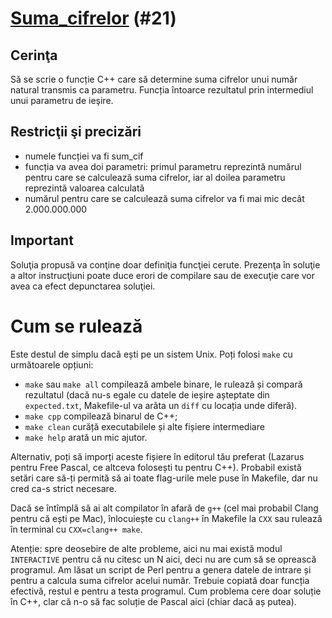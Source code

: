 # [Suma_cifrelor](https://www.pbinfo.ro/probleme/21) (#21)
## Cerinţa

Să se scrie o funcție C++ care să determine suma cifrelor unui număr natural
transmis ca parametru. Funcția întoarce rezultatul prin intermediul unui
parametru de ieşire.
## Restricţii şi precizări

- numele funcției va fi sum_cif
- funcția va avea doi parametri: primul parametru reprezintă numărul pentru care
  se calculează suma cifrelor, iar al doilea parametru reprezintă valoarea
  calculată
- numărul pentru care se calculează suma cifrelor va fi mai mic decât
  2.000.000.000

## Important

Soluţia propusă va conţine doar definiţia funcţiei cerute. Prezenţa în soluţie a
altor instrucţiuni poate duce erori de compilare sau de execuţie care vor avea
ca efect depunctarea soluţiei.


# Cum se rulează
Este destul de simplu dacă ești pe un sistem Unix. Poți folosi `make` cu
următoarele opțiuni:
- `make` sau `make all` compilează ambele binare, le rulează și compară
  rezultatul (dacă nu-s egale cu datele de ieșire așteptate din `expected.txt`,
  Makefile-ul va arăta un `diff` cu locația unde diferă).
- `make cpp` compilează binarul de C++;
- `make clean` curăță executabilele și alte fișiere intermediare
- `make help` arată un mic ajutor.

Alternativ, poți să imporți aceste fișiere în editorul tău preferat (Lazarus
pentru Free Pascal, ce altceva folosești tu pentru C++). Probabil există setări
care să-ți permită să ai toate flag-urile mele puse în Makefile, dar nu cred
ca-s strict necesare.

Dacă se întîmplă să ai alt compilator în afară de `g++` (cel mai probabil Clang
pentru că ești pe Mac), înlocuiește cu `clang++` în Makefile la `CXX` sau
rulează în terminal cu `CXX=clang++ make`.

Atenție: spre deosebire de alte probleme, aici nu mai există modul `INTERACTIVE`
pentru că nu citesc un N aici, deci nu are cum să se oprească programul. Am
lăsat un script de Perl pentru a genera datele de intrare și pentru a calcula
suma cifrelor acelui număr. Trebuie copiată doar funcția efectivă, restul e
pentru a testa programul. Cum problema cere doar soluție în C++, clar că n-o să
fac soluție de Pascal aici (chiar dacă aș putea).